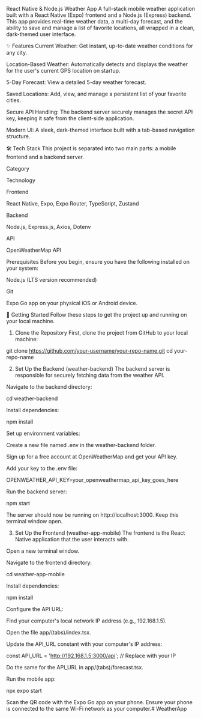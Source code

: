React Native & Node.js Weather App
A full-stack mobile weather application built with a React Native (Expo) frontend and a Node.js (Express) backend. This app provides real-time weather data, a multi-day forecast, and the ability to save and manage a list of favorite locations, all wrapped in a clean, dark-themed user interface.

✨ Features
Current Weather: Get instant, up-to-date weather conditions for any city.

Location-Based Weather: Automatically detects and displays the weather for the user's current GPS location on startup.

5-Day Forecast: View a detailed 5-day weather forecast.

Saved Locations: Add, view, and manage a persistent list of your favorite cities.

Secure API Handling: The backend server securely manages the secret API key, keeping it safe from the client-side application.

Modern UI: A sleek, dark-themed interface built with a tab-based navigation structure.

🛠️ Tech Stack
This project is separated into two main parts: a mobile frontend and a backend server.

Category

Technology

Frontend

React Native, Expo, Expo Router, TypeScript, Zustand

Backend

Node.js, Express.js, Axios, Dotenv

API

OpenWeatherMap API

Prerequisites
Before you begin, ensure you have the following installed on your system:

Node.js (LTS version recommended)

Git

Expo Go app on your physical iOS or Android device.

🚀 Getting Started
Follow these steps to get the project up and running on your local machine.

1. Clone the Repository
First, clone the project from GitHub to your local machine:

git clone https://github.com/your-username/your-repo-name.git
cd your-repo-name

2. Set Up the Backend (weather-backend)
The backend server is responsible for securely fetching data from the weather API.

Navigate to the backend directory:

cd weather-backend

Install dependencies:

npm install

Set up environment variables:

Create a new file named .env in the weather-backend folder.

Sign up for a free account at OpenWeatherMap and get your API key.

Add your key to the .env file:

OPENWEATHER_API_KEY=your_openweathermap_api_key_goes_here

Run the backend server:

npm start

The server should now be running on http://localhost:3000. Keep this terminal window open.

3. Set Up the Frontend (weather-app-mobile)
The frontend is the React Native application that the user interacts with.

Open a new terminal window.

Navigate to the frontend directory:

cd weather-app-mobile

Install dependencies:

npm install

Configure the API URL:

Find your computer's local network IP address (e.g., 192.168.1.5).

Open the file app/(tabs)/index.tsx.

Update the API_URL constant with your computer's IP address:

const API_URL = 'http://192.168.1.5:3000/api'; // Replace with your IP

Do the same for the API_URL in app/(tabs)/forecast.tsx.

Run the mobile app:

npx expo start

Scan the QR code with the Expo Go app on your phone. Ensure your phone is connected to the same Wi-Fi network as your computer.#   W e a t h e r A p p  
 